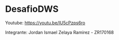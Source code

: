 # DesafioDWS

Youtube: https://youtu.be/lU5cPzps6ro

Integrante: Jordan Ismael Zelaya Ramirez - ZR170168
